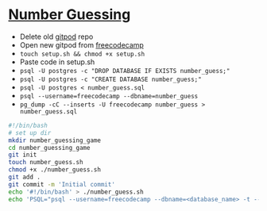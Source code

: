 # [Number Guessing](https://github.com/timcharlier6/FCC_DB_NumberGuessing/tree/main)

- Delete old [gitpod](https://gitpod.io/workspaces) repo
- Open new gitpod from [freecodecamp](https://www.freecodecamp.org/learn/relational-database/build-a-number-guessing-game-project/build-a-number-guessing-game)
- `touch setup.sh && chmod +x setup.sh`
- Paste code in setup.sh
- `psql -U postgres -c "DROP DATABASE IF EXISTS number_guess;"`
- `psql -U postgres -c "CREATE DATABASE number_guess;"`
- `psql -U postgres < number_guess.sql`
- `psql --username=freecodecamp --dbname=number_guess`
- `pg_dump -cC --inserts -U freecodecamp number_guess > number_guess.sql`

```bash
#!/bin/bash
# set up dir
mkdir number_guessing_game
cd number_guessing_game
git init
touch number_guess.sh
chmod +x ./number_guess.sh
git add .
git commit -m 'Initial commit'
echo '#!/bin/bash' > ./number_guess.sh
echo 'PSQL="psql --username=freecodecamp --dbname=<database_name> -t --no-align -c"' >> ./number_guess.sh

```
